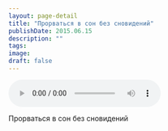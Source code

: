 ```yaml
---
layout: page-detail
title: "Прорваться в сон без сновидений"
publishDate: 2015.06.15
description: ""
tags:
image:
draft: false
---
```


<audio title="2015.06.15 - Прорваться в сон без сновидений.mp3" src="/upload/iblock/e55/e556b3f522cd6cc26de08c0b6a2da7de.mp3" controls=""></audio>

 Прорваться в сон без сновидений 

  
